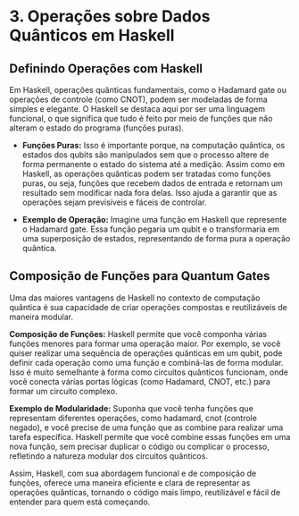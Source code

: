 # 3. Operações sobre Dados Quânticos em Haskell
## Definindo Operações com Haskell
Em Haskell, operações quânticas fundamentais, como o Hadamard gate ou operações de controle (como CNOT), podem ser modeladas de forma simples e elegante. O Haskell se destaca aqui por ser uma linguagem funcional, o que significa que tudo é feito por meio de funções que não alteram o estado do programa (funções puras).

- **Funções Puras:** Isso é importante porque, na computação quântica, os estados dos qubits são manipulados sem que o processo altere de forma permanente o estado do sistema até a medição. Assim como em Haskell, as operações quânticas podem ser tratadas como funções puras, ou seja, funções que recebem dados de entrada e retornam um resultado sem modificar nada fora delas. Isso ajuda a garantir que as operações sejam previsíveis e fáceis de controlar.

- **Exemplo de Operação:** Imagine uma função em Haskell que represente o Hadamard gate. Essa função pegaria um qubit e o transformaria em uma superposição de estados, representando de forma pura a operação quântica.

## Composição de Funções para Quantum Gates
Uma das maiores vantagens de Haskell no contexto de computação quântica é sua capacidade de criar operações compostas e reutilizáveis de maneira modular.

**Composição de Funções:** Haskell permite que você componha várias funções menores para formar uma operação maior. Por exemplo, se você quiser realizar uma sequência de operações quânticas em um qubit, pode definir cada operação como uma função e combiná-las de forma modular. Isso é muito semelhante à forma como circuitos quânticos funcionam, onde você conecta várias portas lógicas (como Hadamard, CNOT, etc.) para formar um circuito complexo.

**Exemplo de Modularidade:** Suponha que você tenha funções que representam diferentes operações, como hadamard, cnot (controle negado), e você precise de uma função que as combine para realizar uma tarefa específica. Haskell permite que você combine essas funções em uma nova função, sem precisar duplicar o código ou complicar o processo, refletindo a natureza modular dos circuitos quânticos.

Assim, Haskell, com sua abordagem funcional e de composição de funções, oferece uma maneira eficiente e clara de representar as operações quânticas, tornando o código mais limpo, reutilizável e fácil de entender para quem está começando.
